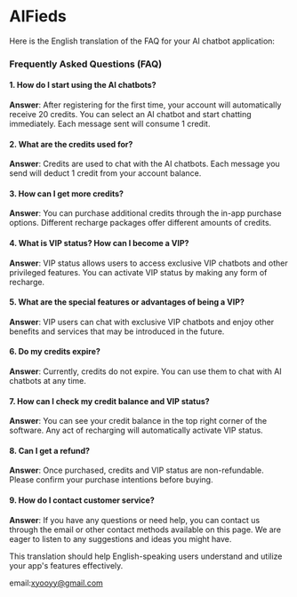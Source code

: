 # AIFieds
Here is the English translation of the FAQ for your AI chatbot application:

### Frequently Asked Questions (FAQ)

#### 1. How do I start using the AI chatbots?
**Answer**: After registering for the first time, your account will automatically receive 20 credits. You can select an AI chatbot and start chatting immediately. Each message sent will consume 1 credit.

#### 2. What are the credits used for?
**Answer**: Credits are used to chat with the AI chatbots. Each message you send will deduct 1 credit from your account balance.

#### 3. How can I get more credits?
**Answer**: You can purchase additional credits through the in-app purchase options. Different recharge packages offer different amounts of credits.

#### 4. What is VIP status? How can I become a VIP?
**Answer**: VIP status allows users to access exclusive VIP chatbots and other privileged features. You can activate VIP status by making any form of recharge.

#### 5. What are the special features or advantages of being a VIP?
**Answer**: VIP users can chat with exclusive VIP chatbots and enjoy other benefits and services that may be introduced in the future.

#### 6. Do my credits expire?
**Answer**: Currently, credits do not expire. You can use them to chat with AI chatbots at any time.

#### 7. How can I check my credit balance and VIP status?
**Answer**: You can see your credit balance in the top right corner of the software. Any act of recharging will automatically activate VIP status.

#### 8. Can I get a refund?
**Answer**: Once purchased, credits and VIP status are non-refundable. Please confirm your purchase intentions before buying.

#### 9. How do I contact customer service?
**Answer**: If you have any questions or need help, you can contact us through the email or other contact methods available on this page. We are eager to listen to any suggestions and ideas you might have.

This translation should help English-speaking users understand and utilize your app's features effectively.

email:xyooyy@gmail.com
